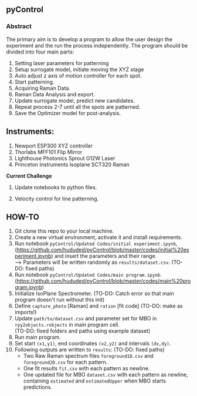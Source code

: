 ## pyControl

### Abstract

The primary aim is to develop a program to allow the user design the experiment and the run the process independently. The program should be divided into four main parts:

1.	Setting laser parameters for patterning
2.	Setup surrogate model, initiate moving the XYZ stage
3. Auto adjust z axis of motion controller for each spot.
4.	Start patterning.
5. Acquiring Raman Data.
6.	Raman Data Analysis and export.
7. Update surrogate model, predict new candidates.
8. Repeat process 2-7 until all the spots are patterned.
9. Save the Optimizer model for post-analysis.

## Instruments:
1. Newport ESP300 XYZ controller  
2. Thorlabs MFF101 Flip Mirror  
3. Lighthouse Photonics Sprout G12W Laser  
4. Princeton Instruments Isoplane SCT320 Raman

**Current Challenge**

1. Update notebooks to python files.

2. Velocity control for line patterning.

## HOW-TO  
1. Git clone this repo to your local machine.  
2. Create a new virtual environment, activate it and install requirements.  
3. Run notebook `pyControl/Updated Codes/initial experiment.ipynb`, 
   (https://github.com/hududed/pyControl/blob/master/codes/initial%20experiment.ipynb) 
   and insert the parameters and their range.  
   --> Parameters will be written randomly as `results/dataset.csv`. (TO-DO: fixed paths)  
4. Run notebook `pyControl/Updated Codes/main program.ipynb`. 
   (https://github.com/hududed/pyControl/blob/master/codes/main%20program.ipynb)
5. Initialize IsoPlane Spectrometer. (TO-DO: Catch error so that main program doesn't run without this init)
6. Define `capture_photo` [Raman] and `ration` [fit code] (TO-DO: make as imports!)  
7. Update `path/to/dataset.csv` and parameter set for MBO in `rpy2objects.robjects` in main program cell.  
   (TO-DO: fixed folders and paths using example dataset)  
8. Run main program.  
9. Set start `(x1,y1)`, end coordinates `(x2,y2)` and intervals `(dx,dy)`.  
10. Following outputs are written to `results`: (TO-DO: fixed paths)  
    - Two Raw Raman spectrum files `foreground1D.csv` and `foreground2D.csv` for each pattern.  
    - One fit results `fit.csv` with each pattern as newline.  
    - One updated file for MBO `dataset.csv` with each pattern as newline,  
      containing `estimated` and `estimatedUpper` when MBO starts predictions.

